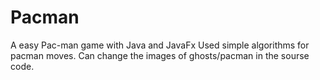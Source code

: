 # Pacman
A easy Pac-man game with Java and JavaFx
Used simple algorithms for pacman moves.
Can change the images of ghosts/pacman in the sourse code.
